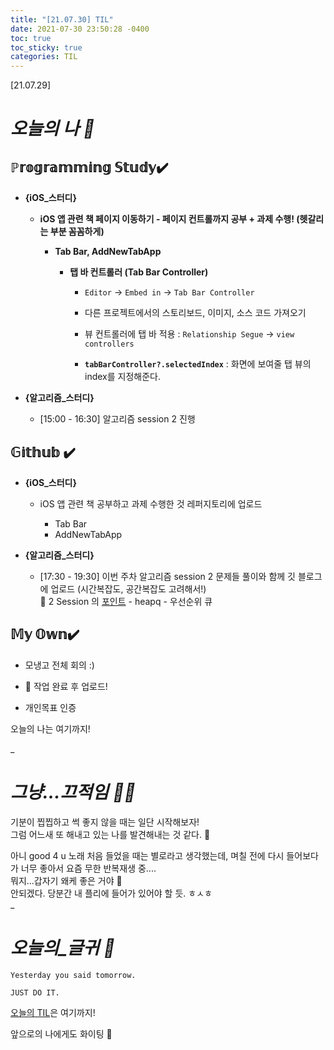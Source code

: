 ```yaml
---
title: "[21.07.30] TIL"
date: 2021-07-30 23:50:28 -0400
toc: true
toc_sticky: true
categories: TIL
---
```


[21.07.29]

# *오늘의 나 🙌*

## ℙ𝕣𝕠𝕘𝕣𝕒𝕞𝕞𝕚𝕟𝕘 𝕊𝕥𝕦𝕕𝕪✔️   

- **{iOS_스터디}**

	* **iOS 앱 관련 책 페이지 이동하기 - 페이지 컨트롤까지 공부 + 과제 수행! (헷갈리는 부분 꼼꼼하게)**
		* **Tab Bar, AddNewTabApp**

			- **탭 바 컨트롤러 (Tab Bar Controller)**

				- `Editor` → `Embed in` → `Tab Bar Controller`			
				- 다른 프로젝트에서의 스토리보드, 이미지, 소스 코드 가져오기

				- 뷰 컨트롤러에 탭 바 적용 : `Relationship Segue` → `view controllers`  

				- **`tabBarController?.selectedIndex`** : 화면에 보여줄 탭 뷰의 index를 지정해준다.							

  

- **{알고리즘_스터디}**

	* [15:00 - 16:30] 알고리즘 session 2 진행


## 𝔾𝕚𝕥𝕙𝕦𝕓 ✔️

- **{iOS_스터디}**

	* iOS 앱 관련 책 공부하고 과제 수행한 것 레퍼지토리에 업로드

		* Tab Bar
		* AddNewTabApp

- **{알고리즘_스터디}**
	* [17:30 - 19:30] 이번 주차 알고리즘 session 2 문제들 풀이와 함께 깃 블로그에 업로드 (시간복잡도, 공간복잡도 고려해서!) 
	   <div class="notice--primary" markdown="1">
	   🌟 2 Session 의 <u>포인트</u>    
		  - heapq      
		  - 우선순위 큐     
		 </div>
		

## 𝕄𝕪 𝕆𝕨𝕟✔️ 

- 모냉고 전체 회의 :)

- 🤫 작업 완료 후 업로드!

- 개인목표 인증 


오늘의 나는 여기까지! 
    
_
  
# *그냥...끄적임 ✍🏻*

기분이 찝찝하고 썩 좋지 않을 때는 일단 시작해보자!     
그럼 어느새 또 해내고 있는 나를 발견해내는 것 같다. 👀     

아니 good 4 u 노래 처음 들었을 때는 별로라고 생각했는데, 며칠 전에 다시 들어보다가 너무 좋아서 요즘 무한 반복재생 중....    
뭐지...갑자기 왜케 좋은 거야 🤭   
안되겠다. 당분간 내 플리에 들어가 있어야 할 듯. ㅎㅅㅎ            
_


# *오늘의_글귀 📜*

	Yesterday you said tomorrow.
	
	JUST DO IT.

<div class="notice--primary" markdown="1">
<u>오늘의 TIL</u>은 여기까지!     
      
앞으로의 나에게도 화이팅 🌸 
</div>  
